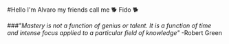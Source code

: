#Hello I'm Alvaro my friends call me 🐕 Fido 🐕  

###*"Mastery is not a function of genius or talent. It is a function of time and intense focus applied to a particular field of knowledge"* -Robert Green

<!--
**fidotheprince/fidotheprince** is a ✨ _special_ ✨ repository because its `README.md` (this file) appears on your GitHub profile.

Here are some ideas to get you started:

- 🔭 I’m currently working on ...
- 🌱 I’m currently learning ...
- 👯 I’m looking to collaborate on ...
- 🤔 I’m looking for help with ...
- 💬 Ask me about ...
- 📫 How to reach me: ...
- 😄 Pronouns: ...
- ⚡ Fun fact: ...
-->
